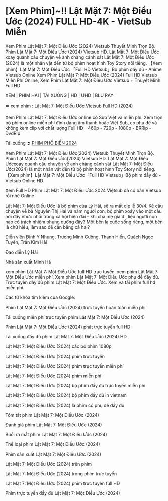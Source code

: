 <h1>[Xem Phim]~!! Lật Mặt 7: Một Điều Ước (2024) FULL HD-4K - VietSub Miễn</h1>

Xem Phim Lật Mặt 7: Một Điều Ước (2024) Vietsub Thuyết Minh Trọn Bộ. Phim Lật Mặt 7: Một Điều Ước (2024) Vietsub HD. Lật Mặt 7: Một Điều Ước xoay quanh câu chuyện về anh chàng cảnh sát Lật Mặt 7: Một Điều Ước (2024) là một nhân vật đến từ bộ phim hoạt hình Toy Story nổi tiếng. 【Xem phim】Lật Mặt 7: Một Điều Ước 「Full HD Vietsub」Bộ phim đầy đủ - Anime Vietsub Online Xem Phim Lật Mặt 7: Một Điều Ước (2024) Full HD Vietsub Miễn Phí Online, Xem Phim Lật Mặt 7: Một Điều Ước Vietsub + Thuyết Minh Full HD

XEM | PHIM HÀI | TẢI XUỐNG | HD | UHD | BLU RAY

⏯️ xem phim : <a href="https://cinefie.com/vi/movie/1258626/face-off-7-one-wish" target="_blank"> Lật Mặt 7: Một Điều Ước Vietsub Full HD (2024)</a>

Xem Phim Lật Mặt 7: Một Điều Ước online có Sub Việt và miễn phí. Xem trọn bộ phim online miễn phí định dạng âm thanh hoặc Việt Sub, có phụ đề và không kèm clip với chất lượng Full HD - 460p - 720p - 1080p - BRRip - DvdRip

Tải xuống ➲ <a href="https://cinefie.com/vi/movie-popular" target="_blank">PHIM PHỔ BIẾN 2024</a>

Xem Phim Lật Mặt 7: Một Điều Ước(2024) Vietsub Thuyết Minh Trọn Bộ. Phim Lật Mặt 7: Một Điều Ước(2024) Vietsub HD. Lật Mặt 7: Một Điều Ướcxoay quanh câu chuyện về anh chàng cảnh sát Lật Mặt 7: Một Điều Ước(2024) là một nhân vật đến từ bộ phim hoạt hình Toy Story nổi tiếng. 【Xem phim】Lật Mặt 7: Một Điều Ước「Full HD Vietsub」Bộ phim đầy đủ - Vietsub Online HD

Xem Full HD Phim Lật Mặt 7: Một Điều Ước 2024 Việtsub đã có bản Vietsub rồi nhé Online

Lật Mặt 7: Một Điều Ước là bộ phim của Lý Hải, sẽ ra mắt dịp lễ 30/4. Kể câu chuyện về bà Nguyễn Thị Hai và năm người con, bộ phim xoáy vào một câu hỏi đầy nhức nhối trong xã hội hiện đại – khi cha mẹ già đi, liệu người con nào có trách nhiệm phụng dưỡng đây? Một bên là cuộc sống riêng, một bên là chữ hiếu, làm sao để cân bằng cả hai?

Diễn viên
Đinh Y Nhung, Trương Minh Cường, Thanh Hiền, Quách Ngọc Tuyên, Trần Kim Hải

Đạo diễn
Lý Hải

Nhà sản xuất
Minh Hà

xem phim Lật Mặt 7: Một Điều Ước full HD trực tuyến. xem phim Lật Mặt 7: Một Điều Ước miễn phí. Xem phim Lật Mặt 7: Một Điều Ước phụ đề đầy đủ. Trực tuyến đầy đủ phim Lật Mặt 7: Một Điều Ước. Xem và tải phim full hd miễn phí.

Các từ khóa tìm kiếm của Google:

Phim Lật Mặt 7: Một Điều Ước (2024) trực tuyến hoàn toàn miễn phí

Tải xuống miễn phí trực tuyến phim Lật Mặt 7: Một Điều Ước (2024)

Phim Lật Mặt 7: Một Điều Ước (2024) phát trực tuyến full HD

Tải xuống đầy đủ phim Lật Mặt 7: Một Điều Ước (2024) HD

Lật Mặt 7: Một Điều Ước (2024) các bộ phim 1080p

Lật Mặt 7: Một Điều Ước (2024) phim trực tuyến

Lật Mặt 7: Một Điều Ước (2024) phim trực tuyến miễn phí

Lật Mặt 7: Một Điều Ước (2024) phim miễn phí

Lật Mặt 7: Một Điều Ước (2024) bộ phim đầy đủ trực tuyến miễn phí

Lật Mặt 7: Một Điều Ước (2024) bộ phim đầy đủ in vietnam

Lật Mặt 7: Một Điều Ước (2024) là phim có phụ đề đầy đủ

Tóm tắt phim Lật Mặt 7: Một Điều Ước (2024)

Đánh giá phim Lật Mặt 7: Một Điều Ước (2024)

Buổi ra mắt phim Lật Mặt 7: Một Điều Ước (2024)

Thể loại phim Lật Mặt 7: Một Điều Ước (2024)

Phim sản xuất Lật Mặt 7: Một Điều Ước (2024)

Lật Mặt 7: Một Điều Ước (2024) trên phim

Lật Mặt 7: Một Điều Ước (2024) trong phim trực tuyến

Lật Mặt 7: Một Điều Ước (2024) phim trực tuyến full HD

Phim trực tuyến đầy đủ Lật Mặt 7: Một Điều Ước (2024)
